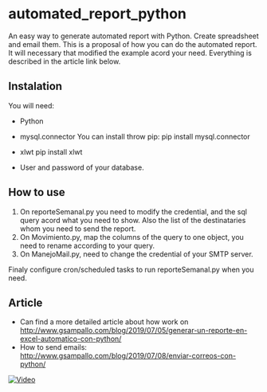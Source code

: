 # automated_report_python
An easy way to generate automated report with Python. Create spreadsheet and email them.
This is a proposal of how you can do the automated report. It will necessary that modified the example acord your need. Everything is described in the article link below.

## Instalation

You will need:

- Python
- mysql.connector
    You can install throw pip:
    pip install mysql.connector
- xlwt
    pip install xlwt

- User and password of your database.  

## How to use

1. On reporteSemanal.py you need to modify the credential, and the sql query acord what you need to show. Also the list of the destinataries whom you need to send the report.
2. On Movimiento.py, map the columns of the query to one object, you need to rename according to your query.
3. On ManejoMail.py, need to change the credential of your SMTP server.

Finaly configure cron/scheduled tasks to run reporteSemanal.py when you need.

## Article

- Can find a more detailed article about how work on http://www.gsampallo.com/blog/2019/07/05/generar-un-reporte-en-excel-automatico-con-python/
- How to send emails: http://www.gsampallo.com/blog/2019/07/08/enviar-correos-con-python/

[![Video](https://img.youtube.com/vi/pY87fRdL6Bc/0.jpg)](https://www.youtube.com/watch?v=pY87fRdL6Bc)

